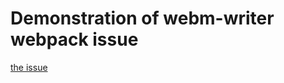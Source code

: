 # Demonstration of webm-writer webpack issue
[the issue](https://github.com/thenickdude/webm-writer-js/issues/16)
